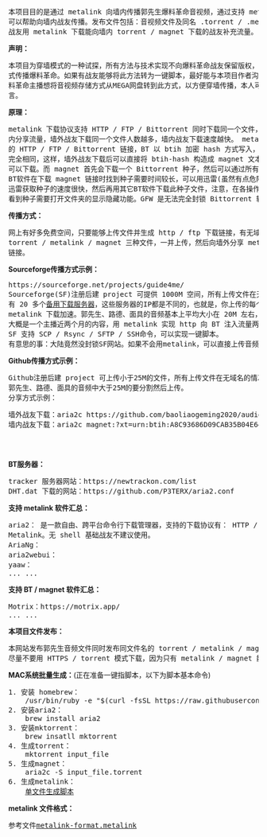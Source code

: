 <pre>
本项目目的是通过 metalink 向墙内传播郭先生爆料革命音视频，通过支持 metalink 协议的下载软件下载音频，
可以帮助向墙内战友传播。发布文件包括：音视频文件及同名 .torrent / .metalink / .magnet 文件，墙外
战友用 metalink 下载能向墙内 torrent / magnet 下载的战友补充流量。
</pre>

<b>声明：</b>
<pre>
本项目为穿墙模式的一种试探，所有方法与技术实现不向爆料革命战友保留版权，任何爆料革命战友都可以用相同的方
式传播爆料革命。如果有战友能够将此方法转为一键脚本，最好能与本项目作者沟通，因项目还在进一步完善。如有爆
料革命主播想将音视频存储方式从MEGA网盘转到此方式，以方便穿墙传播，本人可以提供全程技术支持，请在评论区留
言。
</pre>

<b>原理：</b>
<pre>
metalink 下载协议支持 HTTP / FTP / Bittorrent 同时下载同一个文件，墙外战友在下载时可以通过BT向墙
内分享流量，墙外战友下载同一个文件人数越多，墙内战友下载速度越快。 metalink 是 xml 文件，内含相同文件
的 HTTP / FTP / Bittorrent 链接，BT 以 btih 加密 hash 方式写入，此 btih-hash 与 magnet-btih 
完全相同，这样，墙外战友下载后可以直接将 btih-hash 构造成 magnet 文本后向墙内战友传播，墙内战友直接
可以下载。而 magnet 首先会下载一个 Bittorrent 种子，然后可以通过所有 Bittorrent 软件进行下载。某些
BT软件在下载 magnet 链接时找到种子需要时间较长，可以用迅雷(虽然有点危险)下载 magnet，这样会获取种子，
迅雷获取种子的速度很快，然后再用其它BT软件下载此种子文件，注意，在各操作系统上种子一般都是隐藏文件，要想
看到种子需要打开文件夹的显示隐藏功能。GFW 是无法完全封锁 Bittorrent 软件的 tracker 服务器和 DHT 路由。
</pre>

<b>传播方式：</b>
<pre>
网上有好多免费空间，只要能够上传文件并生成 http / ftp 下载链接，有无域名都可以传播。本地用脚本批量生成
torrent / metalink / magnet 三种文件，一并上传，然后向墙外分享 metalink 链接，向墙内分享 magnet
链接。
</pre>

<b>Sourceforge传播方式示例：</b>
<pre>
https://sourceforge.net/projects/guide4me/
Sourceforge(SF)注册后建 project 可提供 1000M 空间，所有上传文件在无域名的情况下可生成下载链接，SF
有 20 多个<a href="SF-dl-server.txt">备用下载服务器</a>，这些服务器的IP都是不同的，也就是，你上传的每个文件会有20多个下载链接，很适合
metalink 下载加速。郭先生、路德、面具的音频基本上平均大小在 20M 左右，1000M 空间可以上传 50 个音频，
大概是一个主播近两个月的内容，用 metalink 实现 http 向 BT 注入流量两个月已经可以完成做种分享。
SF 支持 SCP / Rsync / SFTP / SSH命令，可以实现一键脚本。
有意思的事：大陆竟然没封锁SF网站。如果不会用metalink，可以直接上传音频，传播链接。
</pre>

<b>Github传播方式示例：</b>
<pre>
Github注册后建 project 可上传小于25M的文件，所有上传文件在无域名的情况下可生成下载链接。
郭先生、路德、面具的音频中大于25M的要分割然后上传。
分享方式示例：
<pre>
墙外战友下载：aria2c https://github.com/baoliaogeming2020/audio/raw/master/20200625_Miles.mp3.metalink 
墙内战友下载：aria2c magnet:?xt=urn:btih:A8C93686D09CAB35B04E648DAB805D2B9165E23E
</pre>
</pre>

<b>BT服务器：</b>
<pre>
tracker 服务器网站：https://newtrackon.com/list
DHT.dat 下载的网站：https://github.com/P3TERX/aria2.conf
</pre>

<b>支持 metalink 软件汇总：</b>
<pre>
aria2： 是一款自由、跨平台命令行下载管理器，支持的下载协议有： HTTP / HTTPS / FTP / Bittorrent / 
Metalink。无 shell 基础战友不建议使用。
AriaNg：
aria2webui：
yaaw：
... ...
</pre>

<b>支持 BT / magnet 软件汇总：</b>
<pre>
Motrix：https://motrix.app/
... ...
</pre>

<b>本项目文件发布：</b>
<pre>
本网站发布郭先生音频文件同时发布同文件名的 torrent / metalink / magnet 三种下载链接，墙外战友下载时
尽量不要用 HTTPS / torrent 模式下载，因为只有 metalink / magnet 能向墙内战友提供流量。
</pre>

<b>MAC系统批量生成：</b>(正在准备一键指脚本，以下为脚本基本命令)
<pre>
1. 安装 homebrew：
	/usr/bin/ruby -e "$(curl -fsSL https://raw.githubusercontent.com/Homebrew/install/master/install)"
2. 安装aria2：
	brew install aria2
3. 安装mktorrent：
	brew insatll mktorrent
4. 生成torrent：
	mktorrent input_file
5. 生成magnet：
	aria2c -S input_file.torrent
6. 生成metalink：
	<a href="mkmetalink.sh">单文件生成脚本</a>
</pre>

<b>metalink 文件格式：</b>
<pre>
参考文件<a href="metalink-format.metalink">metalink-format.metalink</a>
</pre>
